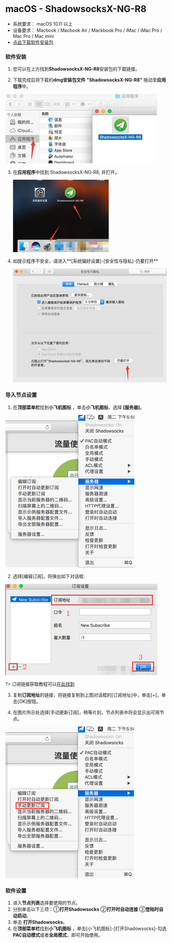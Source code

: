 # macOS - ShadowsocksX-NG-R8 #
- 系统要求： macOS 10.11 以上
- 设备要求： Macbook / Macbook Air / Mackbook Pro / iMac / iMac Pro / Mac Pro / Mac mini
- [点此下载软件安装包](https://download.thessr.io/shadowsocksx-ng-r8.dmg)

### 软件安装 ###
1. 您可以在上方找到**ShadowsocksX-NG-R8**安装包的下载链接。

2. 下载完成后将下载的**dmg安装包文件** **"ShadowsocksX-NG-R8"** 拖动至**应用程序**中。

![1558929449282](images/1558929449282.png)

3. 在**应用程序**中找到 ShadowsocksX-NG-R8, 并打开。

   ![1558929506409](images/1558929506409.png)

4. 如提示程序不安全，请进入**[系统偏好设置]-[安全性与隐私]-仍要打开**

   ![1558929565459](images/1558929565459.png)

### 导入节点设置 ###
1. 在**顶部菜单栏**找到**小飞机图标** ，单击**小飞机图标**，选择 **[服务器]**。

![1558929617749](images/1558929617749.png)

2. 选择[编辑订阅]，将弹出如下对话框:

![1558929677048](images/1558929677048.png)

?> 订阅链接获取教程可以[在此找到](/panel?id=连接信息)

3. 复制**订阅地址**的链接，将链接复制到上图对话框的[订阅地址]中，单击[+]，单击[OK]按钮。

4. 在图片所示处选择[手动更新订阅]，稍等片刻，节点列表中将会显示出可用节点。

![1558929704448](images/1558929704448.png)

### 软件设置 ###

1. 进入**节点列表**选择要使用的节点。
2. 分别单击以下三项：①**打开Shadowsocks** ②**打开时自动连接** ③**登陆时自动启动**。
3. 单击 **打开Shadowsocks**。
4. 在**顶部菜单栏**找到**小飞机图标** ，单击[小飞机图标]-[打开Shadowsocks]-勾选**PAC自动模式**或者**全局模式**，即可开始使用。

